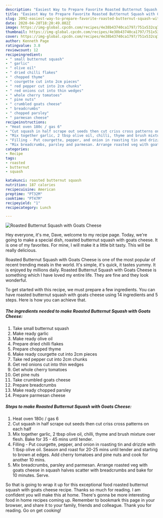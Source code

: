 ```yaml
---
description: "Easiest Way to Prepare Favorite Roasted Butternut Squash with Goats Cheese"
title: "Easiest Way to Prepare Favorite Roasted Butternut Squash with Goats Cheese"
slug: 2092-easiest-way-to-prepare-favorite-roasted-butternut-squash-with-goats-cheese
date: 2020-04-28T18:20:49.802Z
image: https://img-global.cpcdn.com/recipes/4e38b43740ca1797/751x532cq70/roasted-butternut-squash-with-goats-cheese-recipe-main-photo.jpg
thumbnail: https://img-global.cpcdn.com/recipes/4e38b43740ca1797/751x532cq70/roasted-butternut-squash-with-goats-cheese-recipe-main-photo.jpg
cover: https://img-global.cpcdn.com/recipes/4e38b43740ca1797/751x532cq70/roasted-butternut-squash-with-goats-cheese-recipe-main-photo.jpg
author: Kenneth Page
ratingvalue: 3.8
reviewcount: 12
recipeingredient:
- " small butternut squash"
- " garlic"
- " olive oil"
- " dried chilli flakes"
- " chopped thyme"
- " courgette cut into 2cm pieces"
- " red pepper cut into 2cm chunks"
- " red onions cut into thin wedges"
- " whole cherry tomatoes"
- " pine nuts"
- " crumbled goats cheese"
- " breadcrumbs"
- " chopped parsley"
- " parmesan cheese"
recipeinstructions:
- "Heat oven 180c / gas 6"
- "Cut squash in half scrape out seeds then cut criss cross patterns on each half"
- "Mix together garlic, 2 tbsp olive oil, chilli, thyme and brush mixture over flesh. Bake for 35 - 45 mins until tender."
- "Filling - Put courgette, pepper, and onion in roasting tin and drizzle with 1 tbsp olive oil. Season and roast for 20-25 mins until tender and starting to brown at edges. Add cherry tomatoes and pine nuts and cook for another 10 mins."
- "Mix breadcrumbs, parsley and parmesan. Arrange roasted veg with goats cheese in squash halves scatter with breadcrumbs and bake for 10 minutes. Serve."
categories:
- Recipe
tags:
- roasted
- butternut
- squash

katakunci: roasted butternut squash 
nutrition: 187 calories
recipecuisine: American
preptime: "PT32M"
cooktime: "PT47M"
recipeyield: "1"
recipecategory: Lunch

---
```



![Roasted Butternut Squash with Goats Cheese](https://img-global.cpcdn.com/recipes/4e38b43740ca1797/751x532cq70/roasted-butternut-squash-with-goats-cheese-recipe-main-photo.jpg)

Hey everyone, it's me, Dave, welcome to my recipe page. Today, we're going to make a special dish, roasted butternut squash with goats cheese. It is one of my favorites. For mine, I will make it a little bit tasty. This will be really delicious.

Roasted Butternut Squash with Goats Cheese is one of the most popular of recent trending meals in the world. It's simple, it's quick, it tastes yummy. It is enjoyed by millions daily. Roasted Butternut Squash with Goats Cheese is something which I have loved my entire life. They are fine and they look wonderful.




To get started with this recipe, we must prepare a few ingredients. You can have roasted butternut squash with goats cheese using 14 ingredients and 5 steps. Here is how you can achieve that.

<!--inarticleads1-->

##### The ingredients needed to make Roasted Butternut Squash with Goats Cheese:

1. Take  small butternut squash
1. Make ready  garlic
1. Make ready  olive oil
1. Prepare  dried chilli flakes
1. Prepare  chopped thyme
1. Make ready  courgette cut into 2cm pieces
1. Take  red pepper cut into 2cm chunks
1. Get  red onions cut into thin wedges
1. Get  whole cherry tomatoes
1. Get  pine nuts
1. Take  crumbled goats cheese
1. Prepare  breadcrumbs
1. Make ready  chopped parsley
1. Prepare  parmesan cheese




<!--inarticleads2-->

##### Steps to make Roasted Butternut Squash with Goats Cheese:

1. Heat oven 180c / gas 6
1. Cut squash in half scrape out seeds then cut criss cross patterns on each half
1. Mix together garlic, 2 tbsp olive oil, chilli, thyme and brush mixture over flesh. Bake for 35 - 45 mins until tender.
1. Filling - Put courgette, pepper, and onion in roasting tin and drizzle with 1 tbsp olive oil. Season and roast for 20-25 mins until tender and starting to brown at edges. Add cherry tomatoes and pine nuts and cook for another 10 mins.
1. Mix breadcrumbs, parsley and parmesan. Arrange roasted veg with goats cheese in squash halves scatter with breadcrumbs and bake for 10 minutes. Serve.




So that is going to wrap it up for this exceptional food roasted butternut squash with goats cheese recipe. Thanks so much for reading. I am confident you will make this at home. There's gonna be more interesting food in home recipes coming up. Remember to bookmark this page in your browser, and share it to your family, friends and colleague. Thank you for reading. Go on get cooking!
